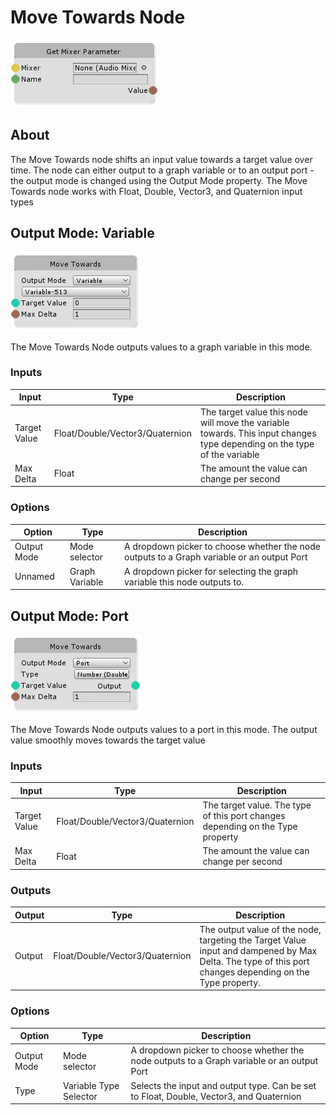# Move Towards Node

![Get-Mixer-Parameter](../IMG/Get-Mixer-Parameter-1619723326282.png)

## About

The Move Towards node shifts an input value towards a target value over time. The node can either output to a graph variable or to an output port - the output mode is changed using the Output Mode property.  The Move Towards node works with Float, Double, Vector3, and Quaternion input types



## Output Mode: Variable

![Move-Towards-Variable-Mode](../IMG/Move-Towards-Variable-Mode.png)

The Move Towards Node outputs values to a graph variable in this mode.

### Inputs

| Input        | Type                            | Description                                                  |
| ------------ | ------------------------------- | ------------------------------------------------------------ |
| Target Value | Float/Double/Vector3/Quaternion | The target value this node will move the variable towards. This input changes type depending on the type of the variable |
| Max Delta    | Float                           | The amount the value can change per second                   |

### Options

| Option      | Type           | Description                                                  |
| ----------- | -------------- | ------------------------------------------------------------ |
| Output Mode | Mode selector  | A dropdown picker to choose whether the node outputs to a Graph variable or an output Port |
| Unnamed     | Graph Variable | A dropdown picker for selecting the graph variable this node outputs to. |

## Output Mode: Port

![Move-Towards-Port-Mode](../IMG/Move-Towards-Port-Mode.png)

The Move Towards Node outputs values to a port in this mode. The output value smoothly moves towards the target value

### Inputs

| Input        | Type                            | Description                                                  |
| ------------ | ------------------------------- | ------------------------------------------------------------ |
| Target Value | Float/Double/Vector3/Quaternion | The target value. The type of this port changes depending on the Type property |
| Max Delta    | Float                           | The amount the value can change per second                   |

### Outputs

| Output | Type                            | Description                                                  |
| ------ | ------------------------------- | ------------------------------------------------------------ |
| Output | Float/Double/Vector3/Quaternion | The output value of the node, targeting the Target Value input and dampened by Max Delta. The type of this port changes depending on the Type property. |

### Options

| Option      | Type                   | Description                                                  |
| ----------- | ---------------------- | ------------------------------------------------------------ |
| Output Mode | Mode selector          | A dropdown picker to choose whether the node outputs to a Graph variable or an output Port |
| Type        | Variable Type Selector | Selects the input and output type. Can be set to Float, Double, Vector3, and Quaternion |

